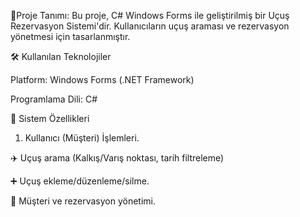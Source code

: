 📌Proje Tanımı: Bu proje, C# Windows Forms ile geliştirilmiş bir Uçuş Rezervasyon Sistemi'dir. Kullanıcıların uçuş araması ve rezervasyon yönetmesi için tasarlanmıştır.

🛠 Kullanılan Teknolojiler

Platform: Windows Forms (.NET Framework)

Programlama Dili: C#

🎯 Sistem Özellikleri

1. Kullanıcı (Müşteri) İşlemleri.
   
✈️ Uçuş arama (Kalkış/Varış noktası, tarih filtreleme)

➕ Uçuş ekleme/düzenleme/silme.

👥 Müşteri ve rezervasyon yönetimi.
